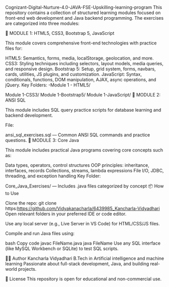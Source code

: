 Cognizant-Digital-Nurture-4.0-JAVA-FSE-Upskilling-learning-program
This repository contains a collection of structured learning modules focused on front-end web development and Java backend programming. The exercises are categorized into three modules:

📁 MODULE 1: HTML5, CSS3, Bootstrap 5, JavaScript

This module covers comprehensive front-end technologies with practice files for:

HTML5: Semantics, forms, media, localStorage, geolocation, and more.
CSS3: Styling techniques including selectors, layout models, media queries, and responsive design.
Bootstrap 5: Setup, grid system, forms, navbars, cards, utilities, JS plugins, and customization.
JavaScript: Syntax, conditionals, functions, DOM manipulation, AJAX, async operations, and jQuery.
Key Folders: -Module 1 - HTML5/

Module 1-CSS3/
Module 1-Bootstrap5/
Module 1-JavaScript/
📁 MODULE 2: ANSI SQL

This module includes SQL query practice scripts for database learning and backend development.

File:

ansi_sql_exercises.sql — Common ANSI SQL commands and practice questions.
📁 MODULE 3: Core Java

This module includes practical Java programs covering core concepts such as:

Data types, operators, control structures
OOP principles: inheritance, interfaces, records
Collections, streams, lambda expressions
File I/O, JDBC, threading, and exception handling
Key Folder:

Core_Java_Exercises/ — Includes .java files categorized by concept
📦 How to Use

Clone the repo:
git clone https:https://github.com/Vidyakanacharla/6439985_Kancharla-Vidyadhari
Open relevant folders in your preferred IDE or code editor.

Use any local server (e.g., Live Server in VS Code) for HTML/CSS/JS files.

Compile and run Java files using:

bash Copy code javac FileName.java java FileName Use any SQL interface (like MySQL Workbench or SQLite) to test SQL scripts.

🧑‍💻 Author Kancharla Vidyadhari B.Tech in Artificial intelligence and machine learning Passionate about full-stack development, Java, and building real-world projects.

📄 License This repository is open for educational and non-commercial use.
